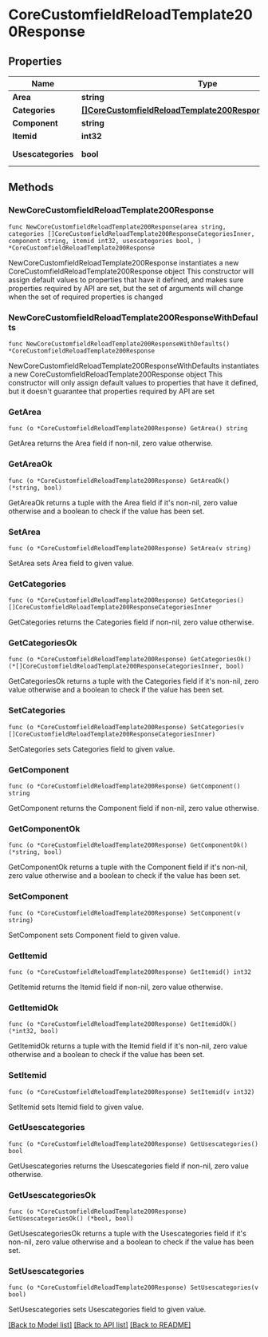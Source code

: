 # CoreCustomfieldReloadTemplate200Response

## Properties

Name | Type | Description | Notes
------------ | ------------- | ------------- | -------------
**Area** | **string** | area | 
**Categories** | [**[]CoreCustomfieldReloadTemplate200ResponseCategoriesInner**](CoreCustomfieldReloadTemplate200ResponseCategoriesInner.md) |  | 
**Component** | **string** | component | 
**Itemid** | **int32** | itemid | 
**Usescategories** | **bool** | view has categories | [default to null]

## Methods

### NewCoreCustomfieldReloadTemplate200Response

`func NewCoreCustomfieldReloadTemplate200Response(area string, categories []CoreCustomfieldReloadTemplate200ResponseCategoriesInner, component string, itemid int32, usescategories bool, ) *CoreCustomfieldReloadTemplate200Response`

NewCoreCustomfieldReloadTemplate200Response instantiates a new CoreCustomfieldReloadTemplate200Response object
This constructor will assign default values to properties that have it defined,
and makes sure properties required by API are set, but the set of arguments
will change when the set of required properties is changed

### NewCoreCustomfieldReloadTemplate200ResponseWithDefaults

`func NewCoreCustomfieldReloadTemplate200ResponseWithDefaults() *CoreCustomfieldReloadTemplate200Response`

NewCoreCustomfieldReloadTemplate200ResponseWithDefaults instantiates a new CoreCustomfieldReloadTemplate200Response object
This constructor will only assign default values to properties that have it defined,
but it doesn't guarantee that properties required by API are set

### GetArea

`func (o *CoreCustomfieldReloadTemplate200Response) GetArea() string`

GetArea returns the Area field if non-nil, zero value otherwise.

### GetAreaOk

`func (o *CoreCustomfieldReloadTemplate200Response) GetAreaOk() (*string, bool)`

GetAreaOk returns a tuple with the Area field if it's non-nil, zero value otherwise
and a boolean to check if the value has been set.

### SetArea

`func (o *CoreCustomfieldReloadTemplate200Response) SetArea(v string)`

SetArea sets Area field to given value.


### GetCategories

`func (o *CoreCustomfieldReloadTemplate200Response) GetCategories() []CoreCustomfieldReloadTemplate200ResponseCategoriesInner`

GetCategories returns the Categories field if non-nil, zero value otherwise.

### GetCategoriesOk

`func (o *CoreCustomfieldReloadTemplate200Response) GetCategoriesOk() (*[]CoreCustomfieldReloadTemplate200ResponseCategoriesInner, bool)`

GetCategoriesOk returns a tuple with the Categories field if it's non-nil, zero value otherwise
and a boolean to check if the value has been set.

### SetCategories

`func (o *CoreCustomfieldReloadTemplate200Response) SetCategories(v []CoreCustomfieldReloadTemplate200ResponseCategoriesInner)`

SetCategories sets Categories field to given value.


### GetComponent

`func (o *CoreCustomfieldReloadTemplate200Response) GetComponent() string`

GetComponent returns the Component field if non-nil, zero value otherwise.

### GetComponentOk

`func (o *CoreCustomfieldReloadTemplate200Response) GetComponentOk() (*string, bool)`

GetComponentOk returns a tuple with the Component field if it's non-nil, zero value otherwise
and a boolean to check if the value has been set.

### SetComponent

`func (o *CoreCustomfieldReloadTemplate200Response) SetComponent(v string)`

SetComponent sets Component field to given value.


### GetItemid

`func (o *CoreCustomfieldReloadTemplate200Response) GetItemid() int32`

GetItemid returns the Itemid field if non-nil, zero value otherwise.

### GetItemidOk

`func (o *CoreCustomfieldReloadTemplate200Response) GetItemidOk() (*int32, bool)`

GetItemidOk returns a tuple with the Itemid field if it's non-nil, zero value otherwise
and a boolean to check if the value has been set.

### SetItemid

`func (o *CoreCustomfieldReloadTemplate200Response) SetItemid(v int32)`

SetItemid sets Itemid field to given value.


### GetUsescategories

`func (o *CoreCustomfieldReloadTemplate200Response) GetUsescategories() bool`

GetUsescategories returns the Usescategories field if non-nil, zero value otherwise.

### GetUsescategoriesOk

`func (o *CoreCustomfieldReloadTemplate200Response) GetUsescategoriesOk() (*bool, bool)`

GetUsescategoriesOk returns a tuple with the Usescategories field if it's non-nil, zero value otherwise
and a boolean to check if the value has been set.

### SetUsescategories

`func (o *CoreCustomfieldReloadTemplate200Response) SetUsescategories(v bool)`

SetUsescategories sets Usescategories field to given value.



[[Back to Model list]](../README.md#documentation-for-models) [[Back to API list]](../README.md#documentation-for-api-endpoints) [[Back to README]](../README.md)



